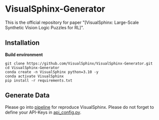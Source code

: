 # VisualSphinx-Generator

This is the official repository for paper "[VisualSphinx: Large-Scale Synthetic Vision Logic Puzzles for RL]". 

## Installation

**Build environment**
```
git clone https://github.com/VisualSphinx/VisualSphinx-Generator.git
cd VisualSphinx-Generator
conda create -n VisualSphinx python=3.10 -y
conda activate VisualSphinx
pip install -r requirements.txt
```

## Generate Data
Please go into [pipeline](/pipeline) for reproduce VisualSphinx. Please do not forget to define your API-Keys in [api_config.py](pipeline/api_config.py).
